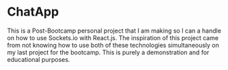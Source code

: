 # ChatApp
This is a Post-Bootcamp personal project that I am making so I can a handle on how to use Sockets.io with React.js. The inspiration of this project came from not knowing how to use both of these technologies simultaneously on my last project for the bootcamp. This is purely a demonstration and for educational purposes.
